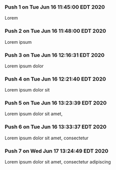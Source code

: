 ### Push 1 on Tue Jun 16 11:45:00 EDT 2020
Lorem
### Push 2 on Tue Jun 16 11:48:00 EDT 2020
Lorem ipsum
### Push 3 on Tue Jun 16 12:16:31 EDT 2020
Lorem ipsum dolor
### Push 4 on Tue Jun 16 12:21:40 EDT 2020
Lorem ipsum dolor sit
### Push 5 on Tue Jun 16 13:23:39 EDT 2020
Lorem ipsum dolor sit amet,
### Push 6 on Tue Jun 16 13:33:37 EDT 2020
Lorem ipsum dolor sit amet, consectetur
### Push 7 on Wed Jun 17 13:24:49 EDT 2020
Lorem ipsum dolor sit amet, consectetur adipiscing
